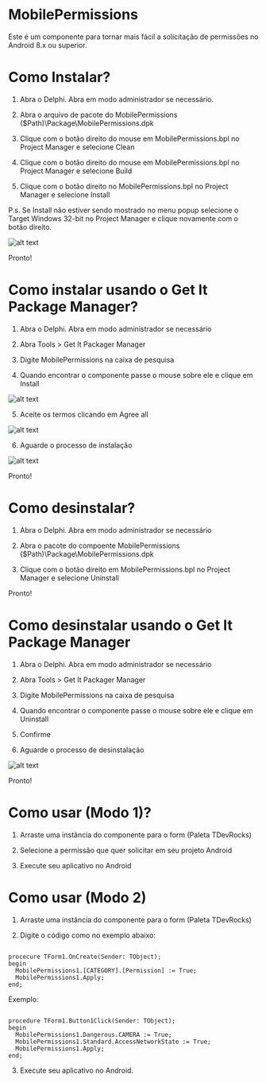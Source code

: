 # MobilePermissions
Este é um componente para tornar mais fácil a solicitação de permissões no Android 8.x ou superior.

# Como Instalar?

1. Abra o Delphi. Abra em modo administrador se necessário.

2. Abra o arquivo de pacote do MobilePermissions
    ($Path)\Package\MobilePermissions.dpk

3. Clique com o botão direito do mouse em MobilePermissions.bpl no Project Manager e selecione Clean

4. Clique com o botão direito do mouse em MobilePermissions.bpl no Project Manager e selecione Build

5. Clique com o botão direito no MobilePermissions.bpl no Project Manager e selecione Install

P.s. Se Install não estiver sendo mostrado no menu popup selecione o Target Windows 32-bit no Project Manager e clique novamente com o botão direito.

![alt text](https://github.com/adrianosantostreina/MobilePermissions/blob/master/screenshots/install-package.png)

Pronto!

# Como instalar usando o Get It Package Manager?

1. Abra o Delphi. Abra em modo administrador se necessário

2. Abra Tools > Get It Packager Manager

3. Digite MobilePermissions na caixa de pesquisa

4. Quando encontrar o componente passe o mouse sobre ele e clique em Install

![alt text](https://github.com/adrianosantostreina/MobilePermissions/blob/master/screenshots/install-getit1.png)

5. Aceite os termos clicando em Agree all

![alt text](https://github.com/adrianosantostreina/MobilePermissions/blob/master/screenshots/install-getit2.png)

6. Aguarde o processo de instalação

![alt text](https://github.com/adrianosantostreina/MobilePermissions/blob/master/screenshots/install-getit3.png)

Pronto!

# Como desinstalar?

1. Abra o Delphi. Abra em modo administrador se necessário

2. Abra o pacote do compoente MobilePermissions
    ($Path)\Package\MobilePermissions.dpk

3. Clique com o botão direito em MobilePermissions.bpl no Project Manager e selecione Uninstall

Pronto!

# Como desinstalar usando o Get It Package Manager

1. Abra o Delphi. Abra em modo administrador se necessário

2. Abra Tools > Get It Packager Manager

3. Digite MobilePermissions na caixa de pesquisa

4. Quando encontrar o componente passe o mouse sobre ele e clique em Uninstall

5. Confirme

6. Aguarde o processo de desinstalação

![alt text](https://github.com/adrianosantostreina/MobilePermissions/blob/master/screenshots/uninstall2.png)

Pronto!



# Como usar (Modo 1)?

1. Arraste uma instância do componente para o form (Paleta TDevRocks)

2. Selecione a permissão que quer solicitar em seu projeto Android

3. Execute seu aplicativo no Android

# Como usar (Modo 2)

1. Arraste uma instância do componente para o form (Paleta TDevRocks)

2. Digite o código como no exemplo abaixo:

```delphi

procecure TForm1.OnCreate(Sender: TObject);
begin
  MobilePermissions1.[CATEGORY].[Permission] := True;
  MobilePermissions1.Apply;
end;

```

Exemplo:

```delphi

procedure TForm1.Button1Click(Sender: TObject);
begin
  MobilePermissions1.Dangerous.CAMERA := True;
  MobilePermissions1.Standard.AccessNetworkState := True;
  MobilePermissions1.Apply;
end;
```

3. Execute seu aplicativo no Android.











